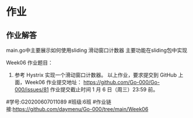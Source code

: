 # 作业

## 作业解答

main.go中主要展示如何使用sliding
滑动窗口计数器 主要功能在sliding包中实现


Week06 作业题目：
1. 参考 Hystrix 实现一个滑动窗口计数器。
以上作业，要求提交到 GitHub 上面，Week06 作业提交地址：
https://github.com/Go-000/Go-000/issues/81
作业提交截止时间 1 月 6 日（周三）23:59 前。

#学号:G20200607011089
#班级:6班
#作业链接:https://github.com/daymenu/Go-000/tree/main/Week06
